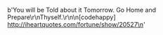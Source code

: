 b'You will be Told about it Tomorrow. Go Home and Prepare\r\nThyself.\r\n\n[codehappy] http://iheartquotes.com/fortune/show/20527\n'